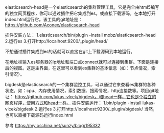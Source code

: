 elasticsearch-head是一个elasticsearch的集群管理工具，它是完全由html5编写的独立网页程序，你可以通过插件把它集成到es。或直接下载源码，在本地打开index.html运行它。该工具的git地址是： https://github.com/Aconex/elasticsearch-head

插件安装方法：
1.elasticsearch/bin/plugin -install mobz/elasticsearch-head
2.运行es
3.打开http://localhost:9200/_plugin/head/

不想通过插件集成到es的话就可以直接在git上下载源码到本地运行。

在地址栏输入es服务器的ip地址和端口点connect就可以连接到集群。下面是连接后的视图。这是主界面，在这里可以看到es集群的基本信息（如：节点情况，索引情况）。

bigdesk是elasticsearch的一个集群监控工具，可以通过它来查看es集群的各种状态，如：cpu、内存使用情况，索引数据、搜索情况，http连接数等。项目git地址： https://github.com/lukas-vlcek/bigdesk。和head一样，它也是个独立的网页程序，使用方式和head一样。
插件安装运行：
1.bin/plugin -install lukas-vlcek/bigdesk
2.运行es
3.打开http://localhost:9200/_plugin/bigdesk/
当然，也可以直接下载源码运行index.html


参考
https://my.oschina.net/sunzy/blog/195332